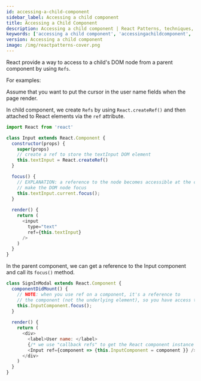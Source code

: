 ```yaml
---
id: accessing-a-child-component
sidebar_label: Accessing a child component
title: Accessing a Child Component
description: Accessing a child component | React Patterns, techniques, tips and tricks in development for React developers.
keywords: ['accessing a child component', 'accessingachildcomponent', 'statelessfunction', 'presentational component', 'presentationalcomponent', 'reactpatterns', 'react patterns', 'reactjspatterns', 'reactjs patterns', 'react', 'reactjs', 'react techniques', 'react tips and tricks']
version: Accessing a child component
image: /img/reactpatterns-cover.png
---
```


React provide a way to access to a child's DOM node from a parent component by using `Refs`.

For examples:

Assume that you want to put the cursor in the user name fields when the page render.

In child component, we create `Refs` by using `React.createRef()` and then attached to React elements via the `ref` attribute. 

```js
import React from 'react'

class Input extends React.Component {
  constructor(props) {
    super(props)
    // create a ref to store the textInput DOM element
    this.textInput = React.createRef()
  }

  focus() {
    // EXPLANATION: a reference to the node becomes accessible at the current attribute of the ref.
    // make the DOM node focus
    this.textInput.current.focus();
  }
  
  render() {
    return (
      <input
        type="text"
        ref={this.textInput}
      />
    )
  }
}
```

In the parent component, we can get a reference to the Input component and call its `focus()` method.

```js
class SignInModal extends React.Component {
  componentDidMount() {
    // NOTE: when you use ref on a component, it's a reference to 
    // the component (not the underlying element), so you have access to its methods.
    this.InputComponent.focus();
  }
  
  render() {
    return (
      <div>
        <label>User name: </label>
        {/* we use "callback refs" to get the React component instance */}
        <Input ref={component => {this.InputComponent = component }} />
      </div>
    )
  }
}
```
